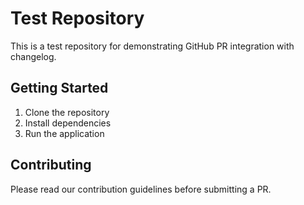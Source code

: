 # Test Repository

This is a test repository for demonstrating GitHub PR integration with changelog.

## Getting Started

1. Clone the repository
2. Install dependencies
3. Run the application

## Contributing

Please read our contribution guidelines before submitting a PR.